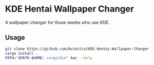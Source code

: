 # KDE Hentai Wallpaper Changer

A wallpaper changer for those weebs who use KDE.

## Usage

```bash
git clone https://github.com/Avimitin/KDE-Hentai-Wallpaper-Changer
cargo install .
PATH="$PATH:$HOME/.cargo/bin" kwc --help
```
